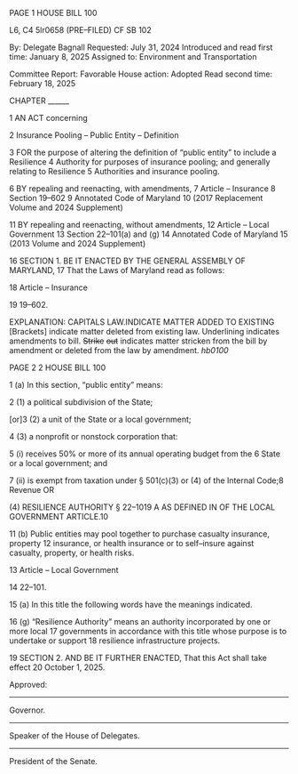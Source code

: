 PAGE 1
HOUSE BILL 100

L6, C4 5lr0658
(PRE–FILED) CF SB 102

By: Delegate Bagnall
Requested: July 31, 2024
Introduced and read first time: January 8, 2025
Assigned to: Environment and Transportation

Committee Report: Favorable
House action: Adopted
Read second time: February 18, 2025

CHAPTER ______

1 AN ACT concerning

2 Insurance Pooling – Public Entity – Definition

3 FOR the purpose of altering the definition of “public entity” to include a Resilience
4 Authority for purposes of insurance pooling; and generally relating to Resilience
5 Authorities and insurance pooling.

6 BY repealing and reenacting, with amendments,
7 Article – Insurance
8 Section 19–602
9 Annotated Code of Maryland
10 (2017 Replacement Volume and 2024 Supplement)

11 BY repealing and reenacting, without amendments,
12 Article – Local Government
13 Section 22–101(a) and (g)
14 Annotated Code of Maryland
15 (2013 Volume and 2024 Supplement)

16 SECTION 1. BE IT ENACTED BY THE GENERAL ASSEMBLY OF MARYLAND,
17 That the Laws of Maryland read as follows:

18 Article – Insurance

19 19–602.

EXPLANATION: CAPITALS LAW.INDICATE MATTER ADDED TO EXISTING
[Brackets] indicate matter deleted from existing law.
Underlining indicates amendments to bill.
~~Strike~~ ~~out~~ indicates matter stricken from the bill by amendment or deleted from the law by
amendment. *hb0100*

PAGE 2
2 HOUSE BILL 100

1 (a) In this section, “public entity” means:

2 (1) a political subdivision of the State;

[or]3 (2) a unit of the State or a local government;

4 (3) a nonprofit or nonstock corporation that:

5 (i) receives 50% or more of its annual operating budget from the
6 State or a local government; and

7 (ii) is exempt from taxation under § 501(c)(3) or (4) of the Internal
Code;8 Revenue OR

(4) RESILIENCE AUTHORITY § 22–1019 A AS DEFINED IN OF THE
LOCAL GOVERNMENT ARTICLE.10

11 (b) Public entities may pool together to purchase casualty insurance, property
12 insurance, or health insurance or to self–insure against casualty, property, or health risks.

13 Article – Local Government

14 22–101.

15 (a) In this title the following words have the meanings indicated.

16 (g) “Resilience Authority” means an authority incorporated by one or more local
17 governments in accordance with this title whose purpose is to undertake or support
18 resilience infrastructure projects.

19 SECTION 2. AND BE IT FURTHER ENACTED, That this Act shall take effect
20 October 1, 2025.

Approved:

________________________________________________________________________________
Governor.

________________________________________________________________________________
Speaker of the House of Delegates.

________________________________________________________________________________
President of the Senate.